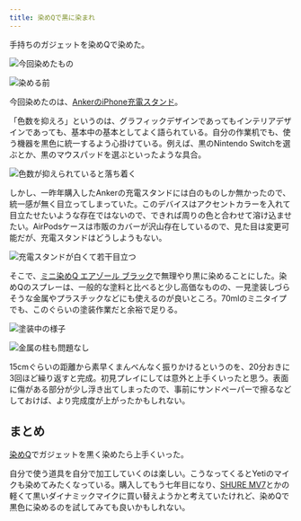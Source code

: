 ```yaml
---
title: 染めQで黒に染まれ
---
```

手持ちのガジェットを染めQで染めた。

![](https://lh6.googleusercontent.com/U3fvwX9S0VoxZe4LM4IoaxrBstSaGKSJzPLmEZJa70jnKKYCXAWp2yPKTZJtbuZN8WHcsIvHn8C171QGuR3uqcn0mzh285_RsljmMxojzqdbmSEzWkc1tfUqlDInJlJMtRx_eYgpZYsCKaJGaOESC4_f-CxgUpJdZC9g1QU979Xg7qpuoEvJ9QOJ "今回染めたもの")

![](https://lh4.googleusercontent.com/IBkGuiThqAswSlql8FcHcwQwrOUNdGhckVySmqJucpEDcOmB9AgIAlUyzUSccoiW-8sMF2oJawVYp0JgsrRO5GVspHkaOA3Vci_d_eWtFPXUGFH7Zxf3si3AxZWWtrIsaPFaQuPdRiqYXXScOjTwYBPkQLjuha3hrWhdyEYRhX40BE2-r-ArutFs "染める前")

今回染めたのは、[AnkerのiPhone充電スタンド](https://r7kamura.com/articles/2021-09-06-anker-iphone-stand)。

「色数を抑えろ」というのは、グラフィックデザインであってもインテリアデザインであっても、基本中の基本としてよく語られている。自分の作業机でも、使う機器を黒色に統一するよう心掛けている。例えば、黒のNintendo Switchを選ぶとか、黒のマウスパッドを選ぶといったような具合。

![](https://lh5.googleusercontent.com/GfZCZUqcve5kYCpdVzqMgRY9-gm61gklRHJkitnQQv3zVxsO22riFP6Csd69zXwsXuENBwx-agUkDRSLPAxOzzsRVNWXKPpPi_4TlPnYCWiuWPoCU7YsYUrKxgkVeFJW556oONrYgRQPlPBKks5ORz3e9wOCXNa40WOW2VM6nAgRKJmZrEoMbkkO "色数が抑えられていると落ち着く")

しかし、一昨年購入したAnkerの充電スタンドには白のものしか無かったので、統一感が無く目立ってしまっていた。このデバイスはアクセントカラーを入れて目立たせたいような存在ではないので、できれば周りの色と合わせて溶け込ませたい。AirPodsケースは市販のカバーが沢山存在しているので、見た目は変更可能だが、充電スタンドはどうしようもない。

![](https://lh6.googleusercontent.com/v7JenIn5nRN0J_KgdvDxRaVwilNyK-51MHqMK_xPxr0B3_XSovsQavVIoOo8oGlW96i4dSZPsy3TcNbC4q1KdajGE-oDheMiuATPaQQ9Ip-EPeOjy8XPaJeE7D1tA2XkGGElEGH6aZmJsl4atGw8EPj-s7u4Sjtw_5h3tc0kdrD-5u83wsFRzwp- "充電スタンドが白くて若干目立つ")

そこで、[ミニ染めQ エアゾール ブラック](https://www.amazon.co.jp/dp/B003QMFUKO)で無理やり黒に染めることにした。染めQのスプレーは、一般的な塗料と比べると少し高価なものの、一見塗装しづらそうな金属やプラスチックなどにも使えるのが良いところ。70mlのミニタイプでも、このぐらいの塗装作業だと余裕で足りる。

![](https://lh5.googleusercontent.com/XN4B8OPF-i-M14sx0DOXsmcZhmj0MlrEDCWKy0fx5irX1Jj3qtrNiuRbIay6v5uZlLUhdCqxu9NGErqnVO0lh6j3rmH8ofCQUi4w_Hw7_iDRe1jVVzxLgbQ8Zn9vS5TmFUi2aR4FKlXJC8LpPJCqbIjkI-RTK9Dg8N17easdK1638PvinY_iJkDH "塗装中の様子")

![](https://lh5.googleusercontent.com/jxlKvFmQ2bQV5s-Z5GOZVzJ-ybtwdfeSsAdZxyF8jd5BlWyjblFKaPUOx4sPzYEN5gr0dyZ43UBuTef3WaS7qdoAAvUc0yTeD0F9E12AmvxqYDMkB4TRkvrn9QkSGm0r3v1MugqfHaC5HZ4tZPsDHzDEKocd8F_2U0GBA2SmalvZVigG_YyeLJI2 "金属の柱も問題なし")

15cmぐらいの距離から素早くまんべんなく振りかけるというのを、20分おきに3回ほど繰り返すと完成。初見プレイにしては意外と上手くいったと思う。表面に傷がある部分が少し浮き出てしまったので、事前にサンドペーパーで擦るなどしておけば、より完成度が上がったかもしれない。

まとめ
---

[染めQ](https://www.amazon.co.jp/dp/B003QMFUKO)でガジェットを黒く染めたら上手くいった。

自分で使う道具を自分で加工していくのは楽しい。こうなってくるとYetiのマイクも染めてみたくなっている。購入してもう七年目になり、[SHURE MV7](https://www.amazon.co.jp/dp/B08KY7G1GV)とかの軽くて黒いダイナミックマイクに買い替えようかと考えていたけれど、染めQで黒色に染めるのを試してみても良いかもしれない。
